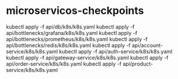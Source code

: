 # microservicos-checkpoints

kubectl apply -f api/db/k8s/k8s.yaml
kubectl apply -f api/bottlenecks/grafana/k8s/k8s.yaml
kubectl apply -f api/bottlenecks/prometheus/k8s/k8s.yaml
kubectl apply -f api/bottlenecks/redis/k8s/k8s.yaml
kubectl apply -f api/account-service/k8s/k8s.yaml
kubectl apply -f api/auth-service/k8s/k8s.yaml
kubectl apply -f api/gateway-service/k8s/k8s.yaml
kubectl apply -f api/order-service/k8s/k8s.yaml
kubectl apply -f api/product-service/k8s/k8s.yaml